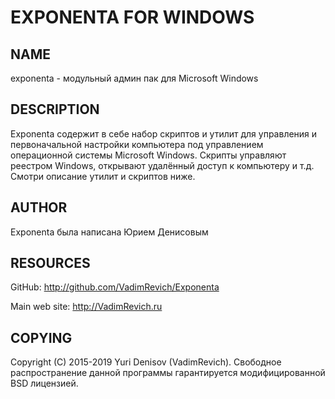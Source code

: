 # EXPONENTA FOR WINDOWS

## NAME

exponenta - модульный админ пак для Microsoft Windows

## DESCRIPTION

Exponenta содержит в себе набор скриптов и утилит для управления и
первоначальной настройки компьютера под управлением операционной
системы Microsoft Windows. Скрипты управляют реестром Windows,
открывают удалённый доступ к компьютеру и т.д. Смотри описание
утилит и скриптов ниже.

## AUTHOR

Exponenta была написана Юрием Денисовым

## RESOURCES

GitHub: <http://github.com/VadimRevich/Exponenta>

Main web site: <http://VadimRevich.ru>

## COPYING

Copyright (C) 2015-2019 Yuri Denisov (VadimRevich). Свободное
распространение данной программы гарантируется
модифицированной BSD лицензией.
